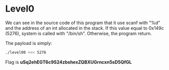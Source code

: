# Level0
We can see in the source code of this program that it use scanf with "%d" and the address of an int allocated in the stack. If this value equal to 0x149c (5276), system is called with "/bin/sh". Otherwise, the program return.

The payload is simply:
```bash
./level00 <<< 5276
```
Flag is **uSq2ehEGT6c9S24zbshexZQBXUGrncxn5sD5QfGL**
